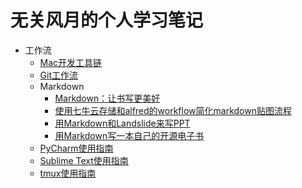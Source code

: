 # 无关风月的个人学习笔记

* 工作流
	* [Mac开发工具链](workflow/mac_develop_tools.md)
	* [Git工作流](workflow/git.md)
	* Markdown
		* [Markdown：让书写更美好](workflow/markdown.md)
		* [使用七牛云存储和alfred的workflow简化markdown贴图流程](workflow/md_pic_workflow.md)
		* [用Markdown和Landslide来写PPT](workflow/make_slide_with_landslide.md)
		* [用Markdown写一本自己的开源电子书](workflow/gitbook.md)
	* [PyCharm使用指南](workflow/learning_pycharm.md)
	* [Sublime Text使用指南](workflow/learning_sublime_text.md)
	* [tmux使用指南](workflow/tmux.md)
